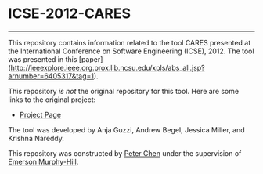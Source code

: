 # ICSE-2012-CARES
***
This repository contains information related to the tool CARES presented at the International Conference on Software Engineering (ICSE), 2012. The tool was presented in this [paper] (http://ieeexplore.ieee.org.prox.lib.ncsu.edu/xpls/abs_all.jsp?arnumber=6405317&tag=1).

This repository _is not_ the original repository for this tool. Here are some links to the original project:
* [Project Page](http://research.microsoft.com/en-us/projects/cares/)

The tool was developed by Anja Guzzi, Andrew Begel, Jessica Miller, and Krishna Nareddy.

This repository was constructed by [Peter Chen](https://github.com/pmchen3) under the supervision of [Emerson Murphy-Hill](https://github.com/CaptainEmerson).
